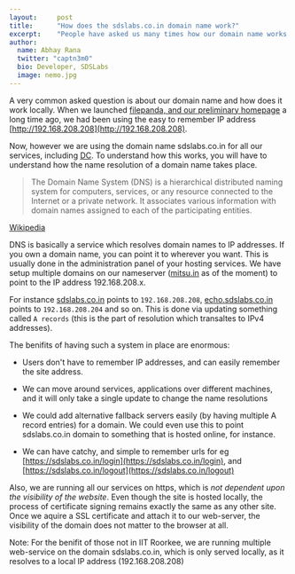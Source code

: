 ```yaml
---
layout:     post
title:      "How does the sdslabs.co.in domain name work?"
excerpt:    "People have asked us many times how our domain name works and here is the answer"
author:
  name: Abhay Rana
  twitter: "captn3m0"
  bio: Developer, SDSLabs
  image: nemo.jpg
---
```

A very common asked question is about our domain name and how does it work locally. When we launched [filepanda, and our preliminary homepage](http://blog.sdslabs.co.in/2010/11/hello-world) a long time ago, we had been using the easy to remember IP address [http://192.168.208.208](http://192.168.208.208).

Now, however we are using the domain name sdslabs.co.in for all our services, including [DC](http://dc.sdslabs.co.in). To understand how this works, you will have to understand how the name resolution of a domain name takes place.


>The Domain Name System (DNS) is a hierarchical distributed naming system for computers, services, or any resource connected to the Internet
>or a private network. It associates various information with domain names assigned to each of the participating entities.

[Wikipedia](http://en.wikipedia.org/wiki/Domain_Name_System)

DNS is basically a service which resolves domain names to IP addresses. If you own a domain name, you can point it to wherever you want. This is usually done in the administration panel of your hosting services. We have setup multiple domains on our nameserver ([mitsu.in](http://mitsu.in) as of the moment) to point to the IP address 192.168.208.x.

For instance [sdslabs.co.in](http://sdslabs.co.in) points to <code>192.168.208.208</code>, [echo.sdslabs.co.in](http://echo.sdslabs.co.in) points to <code>192.168.208.204</code> and so on. This is done via updating something called <code>A records</code> (this is the part of resolution which transaltes to IPv4 addresses).

The benifits of having such a system in place are enormous:

* Users don't have to remember IP addresses, and can easily remember the site address.

* We can move around services, applications over different machines, and it will only take a single update to change the name resolutions

* We could add alternative fallback servers easily (by having multiple A record entries) for a domain. We could even use this to point       sdslabs.co.in domain to something that is hosted online, for instance.

* We can have catchy, and simple to remember urls for eg [https://sdslabs.co.in/login](https://sdslabs.co.in/login), and [https://sdslabs.co.in/logout](https://sdslabs.co.in/logout) 

Also, we are running all our services on https, which is *not dependent upon the visibility of the website*. Even though the site is hosted locally, the process of certificate signing remains exactly the same as any other site. Once we aquire a SSL certificate and attach it to our web-server, the visibility of the domain does not matter to the browser at all.

Note: For the benifit of those not in IIT Roorkee, we are running multiple web-service on the domain sdslabs.co.in, which is only served locally, as it resolves to a local IP address (192.168.208.208)
